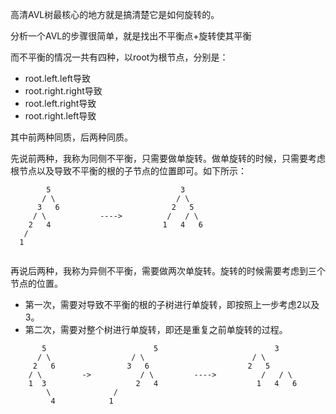 高清AVL树最核心的地方就是搞清楚它是如何旋转的。

分析一个AVL的步骤很简单，就是找出不平衡点+旋转使其平衡

而不平衡的情况一共有四种，以root为根节点，分别是：
- root.left.left导致
- root.right.right导致
- root.left.right导致
- root.right.left导致

其中前两种同质，后两种同质。

先说前两种，我称为同侧不平衡，只需要做单旋转。做单旋转的时候，只需要考虑根节点以及导致不平衡的根的子节点的位置即可。如下所示：

```
		5                             3
	   / \                           / \
	  3   6                         2   5    
	 / \            ---->          /   / \ 
	2   4                         1   4   6 
   /
  1
		
```

再说后两种，我称为异侧不平衡，需要做两次单旋转。旋转的时候需要考虑到三个节点的位置。
- 第一次，需要对导致不平衡的根的子树进行单旋转，即按照上一步考虑2以及3。
- 第二次，需要对整个树进行单旋转，即还是重复之前单旋转的过程。

```
	   5						5                          3
	  /	\				   / \                        / \
	 2	 6				  3   6                      2   5    
	/ \ 		->			 / \         ---->          /   / \ 
    1  3					2   4                      1   4   6 
		\			   /
		 4			  1
		
```